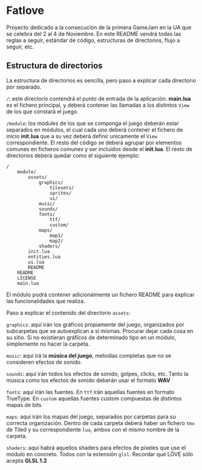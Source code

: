 Fatlove
==========

Proyecto dedicado a la consecución de la primera GameJam en la UA que se celebra del 2 al 4 de Noviembre. En este README vendrá todas las reglas a seguir, estándar de código, estructuras de directorios, flujo a seguir, etc.

Estructura de directorios
---------

La estructura de directorios es sencilla, pero paso a explicar cada directorio por separado.

`/`: este directorio contendrá el punto de entrada de la aplicación. **main.lua** es el fichero principal, y deberá contener las llamadas a los distintos `View` de los que constará el juego.

`/module`: los módules de los que se componga el juego deberán estar separados en módulos, el cual cada uno deberá contener el fichero de inicio **init.lua** que a su vez deberá definir unicamente el `View` correspondiente. El resto del código se deberá agrupar por elementos comunes en ficheros comunes y ser incluidos desde el **init.lua**.
El resto de directorios deberá quedar como el siguiente ejemplo:

    /
		module/
			assets/
				graphics/
					tilesets/
					sprites/
					ui/
				music/
				sounds/
				fonts/
					ttf/
					custom/
				maps/
					map1/
					map2/
				shaders/
			init.lua
			entities.lua
			ui.lua
			README
		README
		LICENSE
		main.lua

El módulo podrá contener adicionalmente un fichero README para explicar las funcionalidades que realiza.

Paso a explicar el contenido del directorio `assets`:

`graphics`: aquí irán los gráficos propiamente del juego, organizados por subcarpetas que se autoexplican a sí mismas. Procurar dejar cada cosa en su sitio. Si no existieran gráficos de determinado tipo en un módulo, simplemente no hacer la carpeta.

`music`: aquí irá la **música del juego**, melodías completas que no se consideren efectos de sonido.

`sounds`: aquí irán todos los efectos de sonido, golpes, clicks, etc. Tanto la música como los efectos de sonido deberán usar el formato **WAV**

`fonts`: aquí irán las fuentes. En `ttf` irán aquellas fuentes en formato TrueType. En `custom` aquellas fuentes custom compuestas de distintos mapas de bits.

`maps`: aquí irán los mapas del juego, separados por carpetas para su correcta organización. Dentro de cada carpeta deberá haber un fichero `tmx` de Tiled y su correspondiente `lua`, ambos con el mismo nombre de la carpeta.

`shaders`: aquí habrá aquellos shaders para efectos de píxeles que use el modulo en concreto. Todos con la extensión `glsl`. Recordar que LÖVE sólo acepta **GLSL 1.2**

